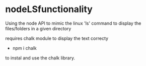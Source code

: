 # nodeLSfunctionality
Using the node API to mimic the linux 'ls' command to display the files/folders in a given directory

requires chalk module to display the text correcty
  - npm i chalk 


to instal and use the chalk library. 


